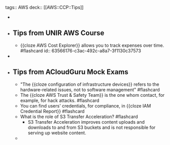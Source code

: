 tags:: AWS 
deck:: [[AWS::CCP::Tips]]

-
- ## Tips from UNIR AWS Course
	- {{cloze AWS Cost Explorer}} allows you to track expenses over time. #flashcard
	  id:: 63566176-c3ac-492c-a8a7-3f1130c37573
-
- ## Tips from ACloudGuru Mock Exams
	- "The {{cloze configuration of infrastructure devices}} refers to the hardware-related issues, not to software management" #flashcard
	- The {{cloze AWS Trust & Safety Team}} is the one whom contact, for example, for hack attacks. #flashcard
	- You can find users' credentials, for compliance, in {{cloze IAM Credential Report}} #flashcard
	- What is the role of S3 Transfer Acceleration? #flashcard
		- S3 Transfer Acceleration improves content uploads and downloads to and from S3 buckets and is not responsible for serving up website content.
	-